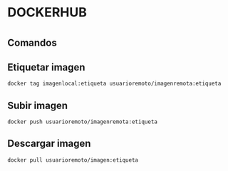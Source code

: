 # DOCKERHUB
#

## Comandos

## Etiquetar imagen

```
docker tag imagenlocal:etiqueta usuarioremoto/imagenremota:etiqueta
```

## Subir imagen

```
docker push usuarioremoto/imagenremota:etiqueta
```

## Descargar imagen

```
docker pull usuarioremoto/imagen:etiqueta
```
